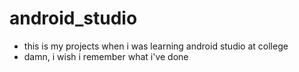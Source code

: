 # android_studio
- this is my projects when i was learning android studio at college
- damn, i wish i remember what i've done
